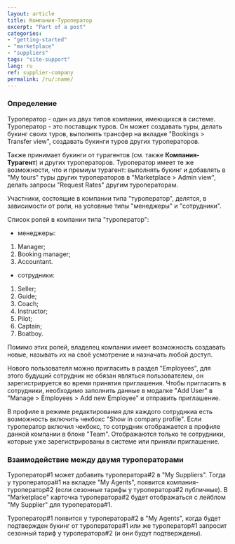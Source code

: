 ```yaml
---
layout: article
title: Компания-Туроператор
excerpt: "Part of a post"
categories: 
- "getting-started"
- "marketplace"
- "suppliers"
tags: "site-support"
lang: ru
ref: supplier-company
permalink: /ru/:name/
---
```


### **Определение**

Туроператор - один из двух типов компании, имеющихся в системе. Туроператор - это поставщик туров. Он может создавать туры, делать букинг своих туров, выполнять трансфер на вкладке "Bookings > Transfer view", создавать букинги туров других туроператоров.

Также принимает букинги от турагентов (см. также **Компания-Турагент**) и других туроператоров. Туроператор имеет те же возможности, что и премиум турагент: выполнять букинг и добавлять в "My tours" туры других туроператоров в "Marketplace > Admin view", делать запросы "Request Rates" другим туроператорам.

Участники, состоящие в компании типа "туроператор", делятся, в зависимости от роли, на условные типы "менеджеры" и "сотрудники".

Список ролей в компании типа "туроператор":

- менеджеры:
1. Manager;
2. Booking manager;
3. Accountant.

- сотрудники:
1. Seller;
2. Guide;
3. Coach;
4. Instructor;
5. Pilot;
6. Captain;
7. Boatboy.

Помимо этих ролей, владелец компании имеет возможность создавать новые, называть их на своё усмотрение и назначать любой доступ.

Нового пользователя можно пригласить в раздел "Employees", для этого будущий сотрудник не обязан являться пользователем, он зарегистрируется во время принятия приглашения. Чтобы пригласить в сотрудники, необходимо заполнить данные в модалке "Add User" в "Manage > Employees > Add new Employee" и отправить приглашение.

В профиле в режиме редактирования для каждого сотруднкиа есть возможность включить чекбокс "Show in company profile". Если туроператор включил чекбокс, то сотрудник отображается в профиле данной компании в блоке "Team". Отображаются только те сотрудники, которые уже зарегистрированы в системе или приняли приглашение.

### **Взаимодействие между двумя туроператорами**

Туроператор#1 может добавить туроператора#2 в "My Suppliers". Тогда у туроператора#1 на вкладке "My Agents", появится компания-туроператор#2 (если сезонные тарифы у туроператора#2 публичные). В "Marketplace" карточка туроператора#2 будет отображаться с лейблом "My Supplier" для туроператора#1.

Туроператор#1 появится у туроператора#2 в "My Agents", когда будет подтвержден букинг от туроператора#1 или же туроператор#1 запросит сезонный тариф у туроператора#2 (и они будут подтверждены).
